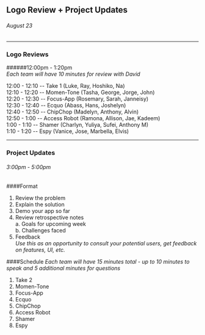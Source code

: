 ## Logo Review + Project Updates
###### August 23 
---
### Logo Reviews
######12:00pm - 1:20pm  
*Each team will have 10 minutes for review with David*  

12:00 - 12:10 -- Take 1 (Luke, Ray, Hoshiko, Na)  
12:10 - 12:20 -- Momen-Tone (Tasha, George, Jorge, John)  	 
12:20 - 12:30 -- Focus-App (Rosemary, Sarah, Janneisy)  
12:30 - 12:40 -- Ecquo (Abass, Hans, Joshelyn)  
12:40 - 12:50 -- ChipChop (Madelyn, Anthony, Alvin)  
12:50 - 1:00  --  Access Robot (Ramona, Allison, Jae, Kadeem)  
1:00 - 1:10   --   Shamer (Charlyn, Yuliya, Sufei, Anthony M)  
1:10 - 1:20   --   Espy (Vanice, Jose, Marbella, Elvis)  

---

### Project Updates
###### 3:00pm - 5:00pm 
####Format
1.  Review the problem
2.  Explain the solution 
3.  Demo your app so far
4.  Review retrospective notes  
  a.  Goals for upcoming week  
  b.  Challenges faced
5.  Feedback  
   *Use this as an opportunity to consult your potential users, get feedback on features, UI, etc.*

####Schedule
*Each team will have 15 minutes total - up to 10 minutes to speak and 5 additional minutes for questions*
  
1.  Take 2
2.  Momen-Tone  
3.  Focus-App	
4.  Ecquo	 
5.  ChipChop	
6.  Access Robot  
7.  Shamer  
8.  Espy  
